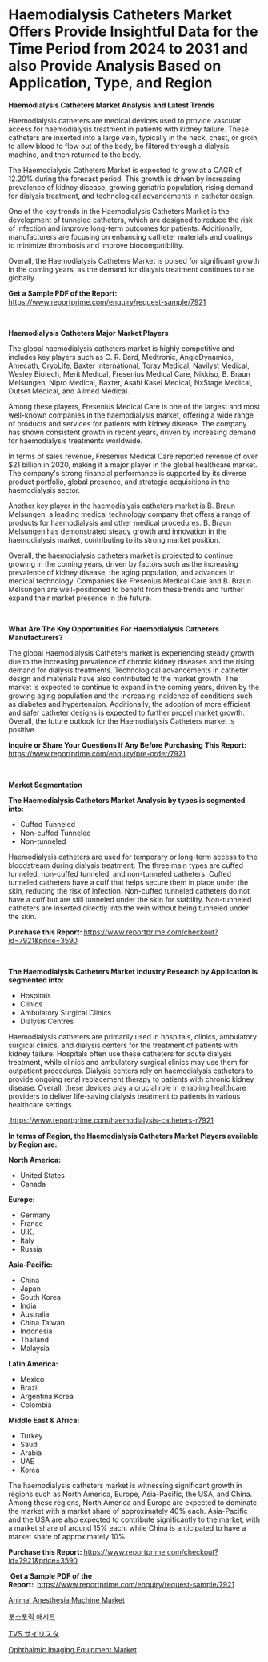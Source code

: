 <p><h1>Haemodialysis Catheters Market Offers Provide Insightful Data for the Time Period from 2024 to 2031 and also Provide Analysis Based on Application, Type, and Region</h1></p><p><strong>Haemodialysis Catheters Market Analysis and Latest Trends</strong></p>
<p><p>Haemodialysis catheters are medical devices used to provide vascular access for haemodialysis treatment in patients with kidney failure. These catheters are inserted into a large vein, typically in the neck, chest, or groin, to allow blood to flow out of the body, be filtered through a dialysis machine, and then returned to the body.</p><p>The Haemodialysis Catheters Market is expected to grow at a CAGR of 12.20% during the forecast period. This growth is driven by increasing prevalence of kidney disease, growing geriatric population, rising demand for dialysis treatment, and technological advancements in catheter design.</p><p>One of the key trends in the Haemodialysis Catheters Market is the development of tunneled catheters, which are designed to reduce the risk of infection and improve long-term outcomes for patients. Additionally, manufacturers are focusing on enhancing catheter materials and coatings to minimize thrombosis and improve biocompatibility.</p><p>Overall, the Haemodialysis Catheters Market is poised for significant growth in the coming years, as the demand for dialysis treatment continues to rise globally.</p></p>
<p><strong>Get a Sample PDF of the Report:&nbsp;</strong> <a href="https://www.reportprime.com/enquiry/request-sample/7921">https://www.reportprime.com/enquiry/request-sample/7921</a></p>
<p>&nbsp;</p>
<p><strong>Haemodialysis Catheters Major Market Players</strong></p>
<p><p>The global haemodialysis catheters market is highly competitive and includes key players such as C. R. Bard, Medtronic, AngioDynamics, Amecath, CryoLife, Baxter International, Toray Medical, Navilyst Medical, Wesley Biotech, Merit Medical, Fresenius Medical Care, Nikkiso, B. Braun Melsungen, Nipro Medical, Baxter, Asahi Kasei Medical, NxStage Medical, Outset Medical, and Allmed Medical.</p><p>Among these players, Fresenius Medical Care is one of the largest and most well-known companies in the haemodialysis market, offering a wide range of products and services for patients with kidney disease. The company has shown consistent growth in recent years, driven by increasing demand for haemodialysis treatments worldwide.</p><p>In terms of sales revenue, Fresenius Medical Care reported revenue of over $21 billion in 2020, making it a major player in the global healthcare market. The company's strong financial performance is supported by its diverse product portfolio, global presence, and strategic acquisitions in the haemodialysis sector.</p><p>Another key player in the haemodialysis catheters market is B. Braun Melsungen, a leading medical technology company that offers a range of products for haemodialysis and other medical procedures. B. Braun Melsungen has demonstrated steady growth and innovation in the haemodialysis market, contributing to its strong market position.</p><p>Overall, the haemodialysis catheters market is projected to continue growing in the coming years, driven by factors such as the increasing prevalence of kidney disease, the aging population, and advances in medical technology. Companies like Fresenius Medical Care and B. Braun Melsungen are well-positioned to benefit from these trends and further expand their market presence in the future.</p></p>
<p>&nbsp;</p>
<p><strong>What Are The Key Opportunities For Haemodialysis Catheters Manufacturers?</strong></p>
<p><p>The global Haemodialysis Catheters market is experiencing steady growth due to the increasing prevalence of chronic kidney diseases and the rising demand for dialysis treatments. Technological advancements in catheter design and materials have also contributed to the market growth. The market is expected to continue to expand in the coming years, driven by the growing aging population and the increasing incidence of conditions such as diabetes and hypertension. Additionally, the adoption of more efficient and safer catheter designs is expected to further propel market growth. Overall, the future outlook for the Haemodialysis Catheters market is positive.</p></p>
<p><strong>Inquire or Share Your Questions If Any Before Purchasing This Report:</strong> <a href="https://www.reportprime.com/enquiry/pre-order/7921">https://www.reportprime.com/enquiry/pre-order/7921</a></p>
<p>&nbsp;</p>
<p><strong>Market Segmentation</strong></p>
<p><strong>The Haemodialysis Catheters Market Analysis by types is segmented into:</strong></p>
<p><ul><li>Cuffed Tunneled</li><li>Non-cuffed Tunneled</li><li>Non-tunneled</li></ul></p>
<p><p>Haemodialysis catheters are used for temporary or long-term access to the bloodstream during dialysis treatment. The three main types are cuffed tunneled, non-cuffed tunneled, and non-tunneled catheters. Cuffed tunneled catheters have a cuff that helps secure them in place under the skin, reducing the risk of infection. Non-cuffed tunneled catheters do not have a cuff but are still tunneled under the skin for stability. Non-tunneled catheters are inserted directly into the vein without being tunneled under the skin.</p></p>
<p><strong>Purchase this Report:&nbsp;</strong><a href="https://www.reportprime.com/checkout?id=7921&price=3590">https://www.reportprime.com/checkout?id=7921&price=3590</a></p>
<p>&nbsp;</p>
<p><strong>The Haemodialysis Catheters Market Industry Research by Application is segmented into:</strong></p>
<p><ul><li>Hospitals</li><li>Clinics</li><li>Ambulatory Surgical Clinics</li><li>Dialysis Centres</li></ul></p>
<p><p>Haemodialysis catheters are primarily used in hospitals, clinics, ambulatory surgical clinics, and dialysis centers for the treatment of patients with kidney failure. Hospitals often use these catheters for acute dialysis treatment, while clinics and ambulatory surgical clinics may use them for outpatient procedures. Dialysis centers rely on haemodialysis catheters to provide ongoing renal replacement therapy to patients with chronic kidney disease. Overall, these devices play a crucial role in enabling healthcare providers to deliver life-saving dialysis treatment to patients in various healthcare settings.</p></p>
<p><a href="https://www.reportprime.com/haemodialysis-catheters-r7921">&nbsp;https://www.reportprime.com/haemodialysis-catheters-r7921</a></p>
<p><strong>In terms of Region, the Haemodialysis Catheters Market Players available by Region are:</strong></p>
<p>
    <p> <strong> North America: </strong>
        <ul>
            <li>United States</li>
            <li>Canada</li>
        </ul>
        </p> 
    <p> <strong> Europe: </strong>
        <ul>
            <li>Germany</li>
            <li>France</li>
            <li>U.K.</li>
            <li>Italy</li>
            <li>Russia</li>
        </ul>
        </p> 
    <p> <strong> Asia-Pacific: </strong>
        <ul>
            <li>China</li>
            <li>Japan</li>
            <li>South Korea</li>
            <li>India</li>
            <li>Australia</li>
            <li>China Taiwan</li>
            <li>Indonesia</li>
            <li>Thailand</li>
            <li>Malaysia</li>
        </ul>
        </p> 
    <p> <strong> Latin America: </strong>
        <ul>
            <li>Mexico</li>
            <li>Brazil</li>
            <li>Argentina Korea</li>
            <li>Colombia</li>
        </ul>
        </p> 
    <p> <strong> Middle East & Africa: </strong>
        <ul>
            <li>Turkey</li>
            <li>Saudi</li>
            <li>Arabia</li>
            <li>UAE</li>
            <li>Korea</li>
        </ul>
    </p>
    </p>
<p><p>The haemodialysis catheters market is witnessing significant growth in regions such as North America, Europe, Asia-Pacific, the USA, and China. Among these regions, North America and Europe are expected to dominate the market with a market share of approximately 40% each. Asia-Pacific and the USA are also expected to contribute significantly to the market, with a market share of around 15% each, while China is anticipated to have a market share of approximately 10%.</p></p>
<p><strong>Purchase this Report: </strong><a href="https://www.reportprime.com/checkout?id=7921&price=3590">https://www.reportprime.com/checkout?id=7921&price=3590</a></p>
<p>&nbsp;<strong>Get a Sample PDF of the Report:&nbsp;&nbsp;</strong><a href="https://www.reportprime.com/enquiry/request-sample/7921">https://www.reportprime.com/enquiry/request-sample/7921</a></p>
<p><strong></strong></p>
<p><p><a href="https://github.com/zmnbyevx75/Market-Research-Report-List-1/blob/main/animal-anesthesia-machine-market.md">Animal Anesthesia Machine Market</a></p><p><a href="https://github.com/hook46569/Market-Research-Report-List-2/blob/main/882898779141.md">포스포릭 애시드</a></p><p><a href="https://github.com/efcvopdgkdx128/Market-Research-Report-List-3/blob/main/401388262295.md">TVS サイリスタ</a></p><p><a href="https://github.com/mooaaztarek/Market-Research-Report-List-1/blob/main/ophthalmic-imaging-equipment-market.md">Ophthalmic Imaging Equipment Market</a></p></p>